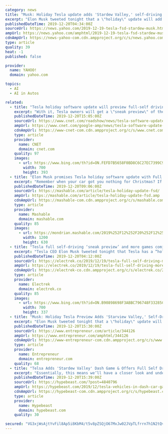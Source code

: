 ```yaml
---
category: news
title: "Musk: Holiday Tesla update adds 'Stardew Valley,' self-driving preview"
excerpt: "Elon Musk tweeted tonight that a \"holiday\" update will add farming RPG Stardew Valley as a playable game, and include a Full Self-Driving \"sneak preview,\" as well as other things. Late last year, Tesla expanded testing of full autonomous features among employees, and Musk has continued to promise it will arrive for the customers who've ordered ..."
publishedDateTime: 2019-12-20T04:34:00Z
sourceUrl: https://news.yahoo.com/2019-12-19-tesla-fsd-stardew-musk.html
ampUrl: https://news.yahoo.com/amphtml/2019-12-19-tesla-fsd-stardew-musk.html
cdnAmpUrl: https://news-yahoo-com.cdn.ampproject.org/c/s/news.yahoo.com/amphtml/2019-12-19-tesla-fsd-stardew-musk.html
type: article
quality: 39
heat: -1
published: false

provider:
  name: YAHOO!
  domain: yahoo.com

topics:
  - AI
  - AI in Autos

related:
  - title: "Tesla holiday software update will preview full-self driving mode, add Stardew Valley"
    excerpt: "With it, Tesla owners will get a \"sneak preview\" of the firm's \"full self-driving\" mode. Oh, and for the gamers out there, Teslas will get a copy of quirky farming sim Stardew Valley. Tesla holiday software update has FSD sneak preview, Stardew Valley, Lost Backgammon & a few other things — Elon Musk (@elonmusk) December 20, 2019 The bigger ..."
    publishedDateTime: 2019-12-20T15:05:00Z
    sourceUrl: https://www.cnet.com/roadshow/news/tesla-software-update-full-self-drive-mode-stardew-valley/
    ampUrl: https://www.cnet.com/google-amp/news/tesla-software-update-full-self-drive-mode-stardew-valley/
    cdnAmpUrl: https://www-cnet-com.cdn.ampproject.org/c/s/www.cnet.com/google-amp/news/tesla-software-update-full-self-drive-mode-stardew-valley/
    type: article
    provider:
      name: CNET
      domain: cnet.com
    quality: 97
    images:
      - url: https://www.bing.com/th?id=ON.FEFD7B5658F0BD8C6C27EC7399C96286
        width: 700
        height: 393
  - title: "Elon Musk promises Tesla holiday software update with Full Self-Driving preview"
    excerpt: "Remember when your car got you nothing for Christmas? If you own a Tesla, that's all behind you. Tesla CEO Elon Musk tweeted on Friday that a \"holiday software update\" is coming for Tesla, bringing an FSD (Full Self-Driving) preview. The update will also come with two new games: Stardew Valley and Lost Backgammon, as well as a few other ..."
    publishedDateTime: 2019-12-20T09:06:00Z
    sourceUrl: https://mashable.com/article/tesla-holiday-update-fsd/
    ampUrl: https://mashable.com/article/tesla-holiday-update-fsd.amp
    cdnAmpUrl: https://mashable-com.cdn.ampproject.org/c/s/mashable.com/article/tesla-holiday-update-fsd.amp
    type: article
    provider:
      name: Mashable
      domain: mashable.com
    quality: 85
    images:
      - url: https://mondrian.mashable.com/2019%252F12%252F20%252F12%252F1c0a887a9e2747f68c71386dd77d9ae8.dbd35.jpg%252F1200x630.jpg?signature=QlWeXGtn4lnpV4HbssIk-ipOnlo=
        width: 1200
        height: 630
  - title: "Tesla full self-driving ‘sneak preview’ and more games coming in holiday update"
    excerpt: "Tesla CEO Elon Musk tweeted tonight that Tesla has a “holiday update” with a few special gifts in store. The update includes a Tesla full self-driving “sneak preview” and popular indie video game “Stardew Valley,” among other things. Earlier this year, Musk said that full self-driving would reach “early access” by the end of ..."
    publishedDateTime: 2019-12-20T04:12:00Z
    sourceUrl: https://electrek.co/2019/12/19/tesla-full-self-driving-more-games-holiday-update/
    ampUrl: https://electrek.co/2019/12/19/tesla-full-self-driving-more-games-holiday-update/amp/
    cdnAmpUrl: https://electrek-co.cdn.ampproject.org/c/s/electrek.co/2019/12/19/tesla-full-self-driving-more-games-holiday-update/amp/
    type: article
    provider:
      name: Electrek
      domain: electrek.co
    quality: 85
    images:
      - url: https://www.bing.com/th?id=ON.B90898698F3ABBC796748F33285C831F
        width: 700
        height: 337
  - title: "Musk: Holiday Tesla Preview Adds 'Starview Valley,' Self-Driving Preview"
    excerpt: "Elon Musk tweeted tonight that a \"holiday\" update will add farming RPG Stardew Valley as a playable game, and include a Full Self-Driving \"sneak preview,\" as well as other things. Late last year, Tesla expanded testing of full autonomous features among employees, and Musk has continued to promise it will arrive for the customers who've ordered ..."
    publishedDateTime: 2019-12-20T15:30:00Z
    sourceUrl: https://www.entrepreneur.com/article/344126
    ampUrl: https://www.entrepreneur.com/amphtml/344126
    cdnAmpUrl: https://www-entrepreneur-com.cdn.ampproject.org/c/s/www.entrepreneur.com/amphtml/344126
    type: article
    provider:
      name: Entrepreneur
      domain: entrepreneur.com
    quality: 68
  - title: "Telsa Adds 'Stardew Valley' Dash Game & Offers Full Self Driving Preview For Holiday 2019"
    excerpt: "Essentially, this means we’ll have a closer look and understanding of how Tesla aims to introduced Full Self Driving into its line-up of semi-autonomous cars. No date has been confirmed for the release of the Holiday 2019 pack, but expect more Tweets from Musk soon noting when you can get the latest from your car. In related news, Tesla has l ..."
    publishedDateTime: 2019-12-20T15:39:00Z
    sourceUrl: https://hypebeast.com/?post=4840796
    ampUrl: https://hypebeast.com/2019/12/tesla-vehicles-in-dash-car-game-update-stardew-valley-rpg-full-self-driving-elon-musk?amp=1
    cdnAmpUrl: https://hypebeast-com.cdn.ampproject.org/c/s/hypebeast.com/2019/12/tesla-vehicles-in-dash-car-game-update-stardew-valley-rpg-full-self-driving-elon-musk?amp=1
    type: article
    provider:
      name: Hypebeast
      domain: hypebeast.com
    quality: 30

secured: "VG3xjWsAjtYvFil8Ap5i8KbM4/t5v8pZSQjO67MxJw02JVpTLfrrn7h1N2tQv8t9VN0u/oG4O0Meods9qsOHHboROAuGPwVrkPIgIWn7QcwnEJeyOUuyUVrkVkS+OtQC1ei00rA9PuLth37dR2nSfH4nnXGTLaWFZPkItV5iEdr4M5AlelQh0H9/5N7qHBsLF6hwJwn6BqM6YD0YojYvhtYjUjIvwekoWBFsvdiwrx/iEyAqAav6IJ8ff9FfJK74AqCbuzfPTBrcnRJKYm4ujQ==;DcYDASiGmlV0i1nXkbZ5cg=="
---
```


